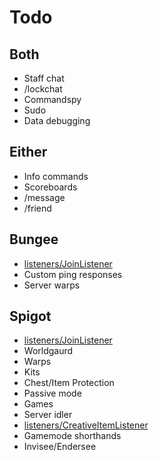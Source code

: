 # Todo

## Both

- Staff chat
- /lockchat
- Commandspy
- Sudo
- Data debugging

## Either

- Info commands
- Scoreboards
- /message
- /friend

## Bungee

- [listeners/JoinListener](https://github.com/EverCraftMC/EverCraft/blob/main/Bungee/src/main/java/io/github/evercraftmc/evercraft/bungee/listeners/JoinListener.java)
- Custom ping responses
- Server warps

## Spigot

- [listeners/JoinListener](https://github.com/EverCraftMC/EverCraft/blob/main/Spigot/src/main/java/io/github/evercraftmc/evercraft/spigot/listeners/JoinListener.java)
- Worldgaurd
- Warps
- Kits
- Chest/Item Protection
- Passive mode
- Games
- Server idler
- [listeners/CreativeItemListener](https://github.com/EverCraftMC/EverCraft/blob/main/Spigot/src/main/java/io/github/evercraftmc/evercraft/spigot/listeners/CreativeItemListener.java)
- Gamemode shorthands
- Invisee/Endersee